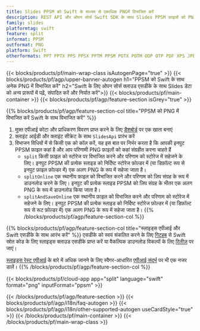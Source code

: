 ```yaml
---
title: Slides PPSM को Swift के माध्यम से एकाधिक PNGमें विभाजित करें
description: REST API और ओपन सोर्स Swift SDK के साथ Slides PPSM फ़ाइलों को PNG स्लाइडों में विभाजित करें
family: slides
platformtag: swift
feature: split
informat: PPSM
outformat: PNG
platform: Swift
otherformats: PPT PPTX PPS PPSX PPTM PPSM POTX POTM ODP OTP PDF XPS JPEG BMP TIFF SVG HTML5 MD GIF XAML
---
```


{{< blocks/products/pf/main-wrap-class isAutogenPage="true" >}}
{{< blocks/products/pf/agp/upper-banner-autogen h1="PPSM को Swift के साथ अनेक PNG में विभाजित करें" h2="Swift के लिए ओपन सोर्स क्लाउड एसडीके के साथ Slides डेटा को अन्य प्रारूपों में पढ़ें, संपादित करें और निर्यात करें">}}
{{< blocks/products/pf/main-container >}}
{{< blocks/products/pf/agp/feature-section isGrey="true" >}}

{{% blocks/products/pf/agp/feature-section-col title="PPSM को PNG में विभाजित करें Swift के साथ विभाजित करें" %}}
1. मुफ़्त एपीआई कोटा और प्राधिकरण विवरण प्राप्त करने के लिए <a href="https://dashboard.aspose.cloud/">डैशबोर्ड</a> पर एक खाता बनाएं
1. क्लाइंट आईडी और क्लाइंट सीक्रेट के साथ ```SlidesApi``` प्रारंभ करें
1. विभाजन विधियों में से किसी एक को कॉल करें, यह इस बात पर निर्भर करता है कि आपकी इनपुट PPSM फ़ाइल कहां है और आप परिणामी PNG फ़ाइलों को कहां संग्रहीत करना चाहते हैं
    - ```split``` किसी फ़ाइल को स्टोरेज पर विभाजित करने और परिणाम को स्टोरेज में सहेजने के लिए। इनपुट PPSM की प्रत्येक स्लाइड को निर्दिष्ट स्टोरेज फ़ोल्डर में (या डिफ़ॉल्ट रूप से इनपुट फ़ाइल फ़ोल्डर में) एक अलग PNG के रूप में सहेजा जाता है।
    - ```splitOnline``` एक स्थानीय फ़ाइल को विभाजित करने और परिणाम को ज़िप संग्रह के रूप में डाउनलोड करने के लिए। इनपुट की प्रत्येक स्लाइड PPSM को ज़िप संग्रह के भीतर एक अलग PNG के रूप में डाउनलोड किया जाता है।
    - ```splitAndSaveOnline``` एक स्थानीय फ़ाइल को विभाजित करने और परिणाम को स्टोरेज में सहेजने के लिए। इनपुट PPSM की प्रत्येक स्लाइड को निर्दिष्ट स्टोरेज फ़ोल्डर में (या डिफ़ॉल्ट रूप से रूट फ़ोल्डर में) एक अलग PNG के रूप में सहेजा जाता है।
{{% /blocks/products/pf/agp/feature-section-col %}}

{{% blocks/products/pf/agp/feature-section-col title="स्लाइड्स एपीआई और Swift एसडीके के साथ आरंभ करें" %}}
एसडीके को स्वयं संकलित करने के लिए [गिटहब](https://github.com/aspose-slides-cloud/aspose-slides-cloud-swift) से Swift स्रोत कोड के लिए स्लाइड्स क्लाउड एसडीके प्राप्त करें या वैकल्पिक डाउनलोड विकल्पों के लिए [रिलीज़](https://releases.aspose.cloud/) पर जाएं।

[स्लाइड्स रेस्ट एपीआई](https://products.aspose.cloud/slides/curl/) के बारे में अधिक जानने के लिए स्वैगर-आधारित [एपीआई संदर्भ](https://apireference.aspose.cloud/slides/) पर भी एक नजर डालें।
{{% /blocks/products/pf/agp/feature-section-col %}}

{{< blocks/products/pf/cloud-app app="split" language="swift" format="png" inputFormat="ppsm" >}}

{{< /blocks/products/pf/agp/feature-section >}}
{{< blocks/products/pf/agp/i18n/faq-autogen >}}
{{< blocks/products/pf/agp/i18n/other-supported-autogen useCardStyle="true" >}}
{{< /blocks/products/pf/main-container >}}
{{< /blocks/products/pf/main-wrap-class >}}